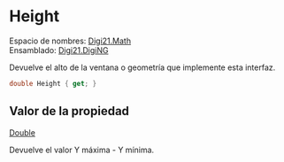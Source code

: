 # Height

Espacio de nombres: [Digi21.Math](../../../)  
Ensamblado: [Digi21.DigiNG](../../../../)

Devuelve el alto de la ventana o geometría que implemente esta interfaz.

```csharp
double Height { get; }
```

## Valor de la propiedad

[Double](https://docs.microsoft.com/en-us/dotnet/api/system.double?view=net-5.0)

Devuelve el valor Y máxima - Y mínima.

